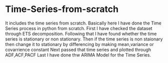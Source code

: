# Time-Series-from-scratch
It includes the time series from scratch.
Basically here I have done the Time Series process in python from scratch.
First I have checked the dataset through ETS decomposition.
Following that I have found whether the time series is stationary or non stationary.
Then if the time series is non staionary then change it to stationary by differencing by making mean,variance or covarrience constant
Next passed that time series and plotted through ADF,ACF,PACF
Last I have done thw ARIMA Model for the Time Series.
